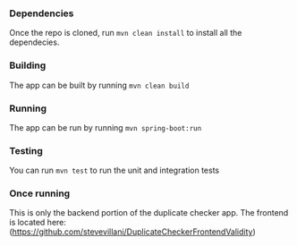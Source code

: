 ### Dependencies 
Once the repo is cloned, run `mvn clean install` to install all the dependecies.

### Building
The app can be built by running `mvn clean build`

### Running
The app can be run by running `mvn spring-boot:run`

### Testing
You can run `mvn test` to run the unit and integration tests

### Once running
This is only the backend portion of the duplicate checker app.
The frontend is located here: (https://github.com/stevevillani/DuplicateCheckerFrontendValidity)
